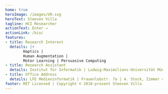 ```yaml
---
home: true
heroImage: /images/VR.svg
heroText: Steeven Villa
tagline: HCI Researcher
actionText: Enter →
actionLink: /bio/
features:
- title: Research Interest
  details: |+ 
        Haptics |
        Human Augmentation |
        Motor Learning | Persuasive Computing
- title: Research Assistant
  details: Institut für Informatik | Ludwig-Maximilians-Universität München | Munich, Germany
- title: Office Address
  details: LFE Medieninformatik | Frauenlobstr. 7a | 4. Stock, Zimmer 453
footer: MIT Licensed | Copyright © 2018-present Steeven Villa
---
```


